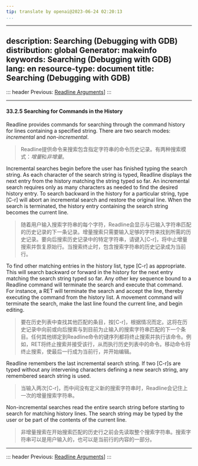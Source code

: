 ```yaml
---
tip: translate by openai@2023-06-24 02:20:13
...
```

---
description: Searching (Debugging with GDB)
distribution: global
Generator: makeinfo
keywords: Searching (Debugging with GDB)
lang: en
resource-type: document
title: Searching (Debugging with GDB)
---
::: header
Previous: [Readline Arguments](Readline-Arguments.html#Readline-Arguments)]
:::

---

#### 33.2.5 Searching for Commands in the History


Readline provides commands for searching through the command history for lines containing a specified string. There are two search modes: *incremental* and *non-incremental*.

> Readline提供命令来搜索包含指定字符串的命令历史记录。有两种搜索模式：*增量*和*非增量*。


Incremental searches begin before the user has finished typing the search string. As each character of the search string is typed, Readline displays the next entry from the history matching the string typed so far. An incremental search requires only as many characters as needed to find the desired history entry. To search backward in the history for a particular string, type [C-r] will abort an incremental search and restore the original line. When the search is terminated, the history entry containing the search string becomes the current line.

> 随着用户输入搜索字符串的每个字符，Readline会显示与已输入字符串匹配的历史记录的下一条记录。增量搜索只需要输入足够的字符来找到所需的历史记录。要向后搜索历史记录中的特定字符串，请键入[C-r]，将中止增量搜索并恢复原始行。当搜索终止时，包含搜索字符串的历史记录成为当前行。


To find other matching entries in the history list, type [C-r] as appropriate. This will search backward or forward in the history for the next entry matching the search string typed so far. Any other key sequence bound to a Readline command will terminate the search and execute that command. For instance, a RET will terminate the search and accept the line, thereby executing the command from the history list. A movement command will terminate the search, make the last line found the current line, and begin editing.

> 要在历史列表中查找其他匹配的条目，按[C-r]，根据情况而定。这将在历史记录中向前或向后搜索与到目前为止输入的搜索字符串匹配的下一个条目。任何其他绑定到Readline命令的键序列都将终止搜索并执行该命令。例如，RET将终止搜索并接受该行，从而执行历史列表中的命令。移动命令将终止搜索，使最后一行成为当前行，并开始编辑。


Readline remembers the last incremental search string. If two [C-r]s are typed without any intervening characters defining a new search string, any remembered search string is used.

> 当输入两次[C-r]，而中间没有定义新的搜索字符串时，Readline会记住上一次的增量搜索字符串。


Non-incremental searches read the entire search string before starting to search for matching history lines. The search string may be typed by the user or be part of the contents of the current line.

> 非增量搜索在开始搜索匹配的历史行之前会先读取整个搜索字符串。搜索字符串可以是用户输入的，也可以是当前行的内容的一部分。

---

::: header
Previous: [Readline Arguments](Readline-Arguments.html#Readline-Arguments)]
:::
